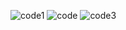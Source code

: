 ![code1](https://github.com/agilimam/Tugas6_20220140085_agil_imam_alhafizi/assets/127277535/9d1bfbcc-5ec8-4f3b-a629-751524cac758)
![code](https://github.com/agilimam/Tugas6_20220140085_agil_imam_alhafizi/assets/127277535/d1431eba-489f-4e95-9b0d-5f698ac1c0f1)
![code3](https://github.com/agilimam/Tugas6_20220140085_agil_imam_alhafizi/assets/127277535/39ebf9db-7933-43dc-8f51-8f392c87ee11)
